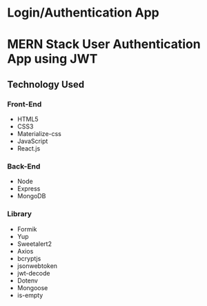 # Login/Authentication App
# MERN Stack User Authentication App using JWT

## Technology Used

### Front-End
- HTML5
- CSS3
- Materialize-css
- JavaScript
- React.js

### Back-End
- Node
- Express
- MongoDB

### Library
- Formik
- Yup
- Sweetalert2
- Axios
- bcryptjs
- jsonwebtoken
- jwt-decode
- Dotenv
- Mongoose
- is-empty
